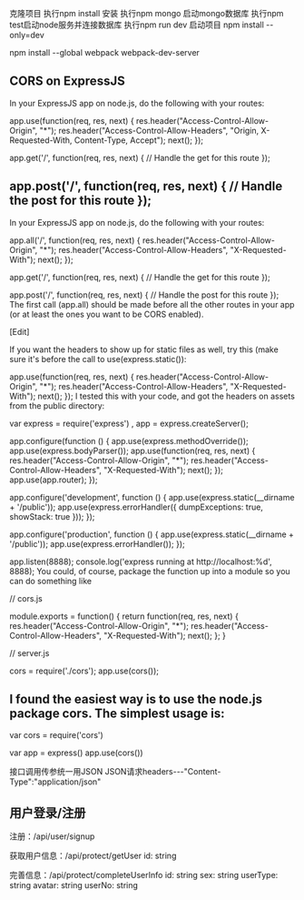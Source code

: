 克隆项目
执行npm install 安装
执行npm mongo 启动mongo数据库
执行npm test启动node服务并连接数据库
执行npm run dev 启动项目
npm install --only=dev

npm install --global webpack webpack-dev-server

## CORS on ExpressJS

In your ExpressJS app on node.js, do the following with your routes:

app.use(function(req, res, next) {
  res.header("Access-Control-Allow-Origin", "*");
  res.header("Access-Control-Allow-Headers", "Origin, X-Requested-With, Content-Type, Accept");
  next();
});

app.get('/', function(req, res, next) {
  // Handle the get for this route
});

app.post('/', function(req, res, next) {
 // Handle the post for this route
});
------------------------------------------------------------------------------------------
In your ExpressJS app on node.js, do the following with your routes:

app.all('/', function(req, res, next) {
  res.header("Access-Control-Allow-Origin", "*");
  res.header("Access-Control-Allow-Headers", "X-Requested-With");
  next();
 });

app.get('/', function(req, res, next) {
  // Handle the get for this route
});

app.post('/', function(req, res, next) {
 // Handle the post for this route
});
The first call (app.all) should be made before all the other routes in your app (or at least the ones you want to be CORS enabled).

[Edit]

If you want the headers to show up for static files as well, try this (make sure it's before the call to use(express.static()):

app.use(function(req, res, next) {
  res.header("Access-Control-Allow-Origin", "*");
  res.header("Access-Control-Allow-Headers", "X-Requested-With");
  next();
});
I tested this with your code, and got the headers on assets from the public directory:

var express = require('express')
  , app = express.createServer();

app.configure(function () {
    app.use(express.methodOverride());
    app.use(express.bodyParser());
    app.use(function(req, res, next) {
      res.header("Access-Control-Allow-Origin", "*");
      res.header("Access-Control-Allow-Headers", "X-Requested-With");
      next();
    });
    app.use(app.router);
});

app.configure('development', function () {
    app.use(express.static(__dirname + '/public'));
    app.use(express.errorHandler({ dumpExceptions: true, showStack: true }));
});

app.configure('production', function () {
    app.use(express.static(__dirname + '/public'));
    app.use(express.errorHandler());
});

app.listen(8888);
console.log('express running at http://localhost:%d', 8888);
You could, of course, package the function up into a module so you can do something like

// cors.js

module.exports = function() {
  return function(req, res, next) {
    res.header("Access-Control-Allow-Origin", "*");
    res.header("Access-Control-Allow-Headers", "X-Requested-With");
    next();
  };
}

// server.js

cors = require('./cors');
app.use(cors());


## I found the easiest way is to use the node.js package cors. The simplest usage is:

var cors = require('cors')

var app = express()
app.use(cors())




接口调用传参统一用JSON JSON请求headers---"Content-Type":"application/json"

## 用户登录/注册
注册：/api/user/signup



获取用户信息：/api/protect/getUser
    id: string

完善信息：/api/protect/completeUserInfo
    id: string
    sex: string
    userType: string
    avatar: string
    userNo: string
